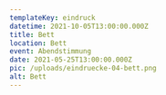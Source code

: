 ```yaml
---
templateKey: eindruck
datetime: 2021-10-05T13:00:00.000Z
title: Bett
location: Bett
event: Abendstimmung
date: 2021-05-25T13:00:00.000Z
pic: /uploads/eindruecke-04-bett.png
alt: Bett
---
```

